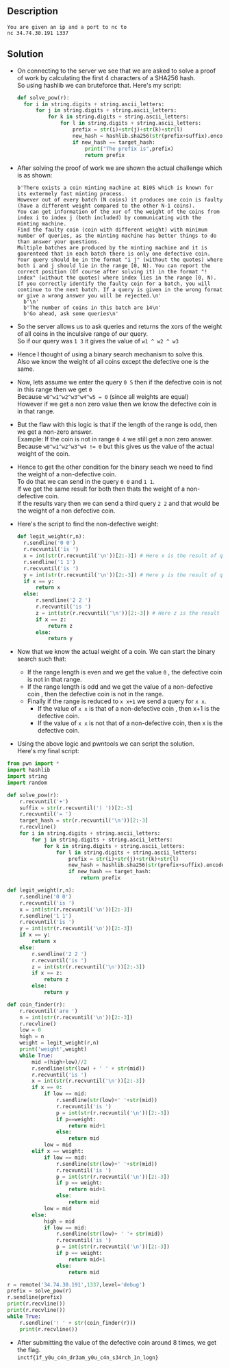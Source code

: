 ## Description
```
You are given an ip and a port to nc to  
nc 34.74.30.191 1337
```
## Solution
* On connecting to the server we see that we are asked to solve a proof of work by calculating the first 4 characters of a SHA256 hash.  
  So using hashlib we can bruteforce that. Here's my script:  
  ``` python
  def solve_pow(r):
    for i in string.digits + string.ascii_letters:
        for j in string.digits + string.ascii_letters:
            for k in string.digits + string.ascii_letters:
                for l in string.digits + string.ascii_letters:
                    prefix = str(i)+str(j)+str(k)+str(l)
                    new_hash = hashlib.sha256(str(prefix+suffix).encode()).hexdigest()
                    if new_hash == target_hash:
                        print("The prefix is",prefix)
                        return prefix
  ```
* After solving the proof of work we are shown the actual challenge which is as shown:  
  ```
  b'There exists a coin minting machine at Bi0S which is known for its extermely fast minting process. 
  However out of every batch (N coins) it produces one coin is faulty (have a different weight compared to the other N-1 coins). 
  You can get information of the xor of the weight of the coins from index i to index j (both included) by communicating with the minting machine. 
  Find the faulty coin (coin with different weight) with minimum number of queries, as the minting machine has better things to do than answer your questions. 
  Multiple batches are produced by the minting machine and it is gaurenteed that in each batch there is only one defective coin. Your query should be in the format "i j" (without the quotes) where both i and j should lie in the range [0, N). You can report the correct position (Of course after solving it) in the format "! index" (without the quotes) where index lies in the range [0, N). If you correctly identify the faulty coin for a batch, you will continue to the next batch. If a query is given in the wrong format or give a wrong answer you will be rejected.\n'
    b'\n'
    b'The number of coins in this batch are 14\n'
    b'Go ahead, ask some queries\n'
    ```
* So the server allows us to ask queries and returns the xors of the weight of all coins in the inculsive range of our query.  
  So if our query was `1 3` it gives the value of `w1 ^ w2 ^ w3`
* Hence I thought of using a binary search mechanism to solve this.  
  Also we know the weight of all coins except the defective one is the same.
* Now, lets assume we enter the query `0 5` then if the defective coin is not in this range then we get `0`    
  Because `w0^w1^w2^w3^w4^w5 = 0` (since all weights are equal)  
  However if we get a non zero value then we know the defective coin is in that range.
* But the flaw with this logic is that if the length of the range is odd, then we get a non-zero answer.  
  Example: If the coin is not in range `0 4` we still get a non zero answer.  
  Because `w0^w1^w2^w3^w4 != 0` but this gives us the value of the actual weight of the coin.
* Hence to get the other condition for the binary seach we need to find the weight of a non-defective coin.  
  To do that we can send in the query `0 0` and `1 1`.  
  If we get the same result for both then thats the weight of a non-defective coin.  
  If the results vary then we can send a third query `2 2` and that would be the weight of a non defective coin.  
* Here's the script to find the non-defective weight:
  ```python
  def legit_weight(r,n):
    r.sendline('0 0') 
    r.recvuntil('is ')
    x = int(str(r.recvuntil('\n'))[2:-3]) # Here x is the result of query 0 0
    r.sendline('1 1')
    r.recvuntil('is ')
    y = int(str(r.recvuntil('\n'))[2:-3]) # Here y is the result of query 1 1
    if x == y:
        return x
    else:
        r.sendline('2 2 ')
        r.recvuntil('is ')
        z = int(str(r.recvuntil('\n'))[2:-3]) # Here z is the result of query 2 2
        if x == z:
            return z
        else:
            return y
  ```
* Now that we know the actual weight of a coin. We can start the binary search such that:
  - If the range length is even and we get the value `0` , the defective coin is not in that range.  
  - If the range length is odd and we get the value of a non-defective coin , then the defective coin is not in the range.
  - Finally if the range is reduced to `x x+1` we send a query for `x x`.
    - If the value of `x x` is that of a non-defective coin , then x+1 is the defective coin.
    - If the value of `x x` is not that of a non-defective coin, then x is the defective coin.  
    
* Using the above logic and pwntools we can script the solution.  
  Here's my final script:  
```python
from pwn import *
import hashlib
import string
import random

def solve_pow(r):
    r.recvuntil('+')
    suffix = str(r.recvuntil(') '))[2:-3]
    r.recvuntil('= ')
    target_hash = str(r.recvuntil('\n'))[2:-3]
    r.recvline()
    for i in string.digits + string.ascii_letters:
        for j in string.digits + string.ascii_letters:
            for k in string.digits + string.ascii_letters:
                for l in string.digits + string.ascii_letters:
                    prefix = str(i)+str(j)+str(k)+str(l)
                    new_hash = hashlib.sha256(str(prefix+suffix).encode()).hexdigest()
                    if new_hash == target_hash:
                        return prefix

def legit_weight(r,n):
    r.sendline('0 0')
    r.recvuntil('is ')
    x = int(str(r.recvuntil('\n'))[2:-3])
    r.sendline('1 1')
    r.recvuntil('is ')
    y = int(str(r.recvuntil('\n'))[2:-3])
    if x == y:
        return x
    else:
        r.sendline('2 2 ')
        r.recvuntil('is ')
        z = int(str(r.recvuntil('\n'))[2:-3])
        if x == z:
            return z
        else:
            return y

def coin_finder(r):
    r.recvuntil('are ')
    n = int(str(r.recvuntil('\n'))[2:-3])
    r.recvline()
    low = 0
    high = n
    weight = legit_weight(r,n)
    print('weight',weight)
    while True:
        mid =(high+low)//2
        r.sendline(str(low) + ' ' + str(mid))
        r.recvuntil('is ')
        x = int(str(r.recvuntil('\n'))[2:-3])
        if x == 0:
            if low == mid:
                r.sendline(str(low)+' '+str(mid))
                r.recvuntil('is ')
                p = int(str(r.recvuntil('\n'))[2:-3])
                if p==weight:
                    return mid+1
                else:
                    return mid
            low = mid
        elif x == weight:
            if low == mid:
                r.sendline(str(low)+' '+str(mid))
                r.recvuntil('is ')
                p = int(str(r.recvuntil('\n'))[2:-3])
                if p == weight:
                    return mid+1
                else:
                    return mid
            low = mid
        else:
            high = mid
            if low == mid:
                r.sendline(str(low)+ ' '+ str(mid))
                r.recvuntil('is ')
                p = int(str(r.recvuntil('\n'))[2:-3])
                if p == weight:
                    return mid+1
                else:
                    return mid

r = remote('34.74.30.191',1337,level='debug')
prefix = solve_pow(r)
r.sendline(prefix)
print(r.recvline())
print(r.recvline())
while True:
    r.sendline('! ' + str(coin_finder(r)))
    print(r.recvline())
```
* After submitting the value of the defective coin around 8 times, we get the flag.  
  `inctf{1f_y0u_c4n_dr3am_y0u_c4n_s34rch_1n_logn}`

 
  
  
  
  
  
  
  
  
  
  
  
  
  
  
  
  
  
  
